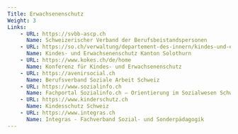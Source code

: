 ```yaml
---
Title: Erwachsenenschutz
Weight: 3
Links:
    - URL: https://svbb-ascp.ch
      Name: Schweizerischer Verband der Berufsbeistandspersonen
    - URL: https://so.ch/verwaltung/departement-des-innern/kindes-und-erwachsenenschutz/
      Name: Kindes- und Erwachsenenschutz Kanton Solothurn
    - URL: https://www.kokes.ch/de/home
      Name: Konferenz für Kindes- und Erwachsenenschutz
    - URL: https://avenirsocial.ch
      Name: Berufsverband Soziale Arbeit Schweiz
    - URL: https://www.sozialinfo.ch
      Name: Fachportal Sozialinfo.ch – Orientierung im Sozialwesen Schweiz
    - URL: https://www.kinderschutz.ch
      Name: Kindesschutz Schweiz
    - URL: https://www.integras.ch
      Name: Integras - Fachverband Sozial- und Sonderpädagogik 
---
```

